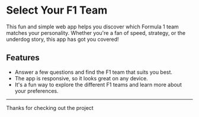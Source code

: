 # Select Your F1 Team
This fun and simple web app helps you discover which Formula 1 team matches your personality. Whether you're a fan of speed, strategy, or the underdog story, this app has got you covered!

## Features
- Answer a few questions and find the F1 team that suits you best.
- The app is responsive, so it looks great on any device.
- It's a fun way to explore the different F1 teams and learn more about your preferences.

---
Thanks for checking out the project
